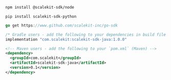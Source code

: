 <Tabs groupId="tech-stack" queryString>
<TabItem value="nodejs" label="Node.js">

```bash
npm install @scalekit-sdk/node
```

</TabItem>
<TabItem value="py" label="Python">

```shell
pip install scalekit-sdk-python
```

</TabItem>
<TabItem value="golang" label="Go">

```go
go get https://www.github.com/scalekit-inc/go-sdk
```

</TabItem>
<TabItem value="java" label="Java">

```groovy
/* Gradle users - add the following to your dependencies in build file */
implementation "com.scalekit:scalekit-sdk-java:1.0.0"
```
```xml
<!-- Maven users - add the following to your `pom.xml` (Maven) -->
<dependency>
  <groupId>com.scalekit</groupId>
  <artifactId>scalekit-sdk-java</artifactId>
  <version>0.1</version>
</dependency>
```

</TabItem>
</Tabs>
